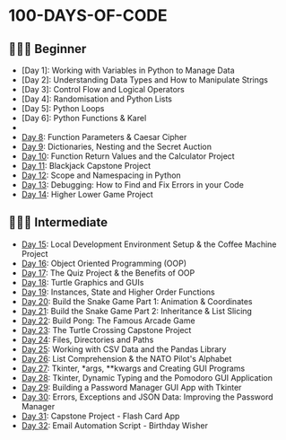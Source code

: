 # 100-DAYS-OF-CODE

## 👨🏻‍🎓 Beginner
- [Day 1]: Working with Variables in Python to Manage Data
- [Day 2]: Understanding Data Types and How to Manipulate Strings
- [Day 3]: Control Flow and Logical Operators
- [Day 4]: Randomisation and Python Lists
- [Day 5]: Python Loops
- [Day 6]: Python Functions & Karel
- [Day 7]: Hangman
- [Day 8](DAY%208): Function Parameters & Caesar Cipher
- [Day 9](DAY%209): Dictionaries, Nesting and the Secret Auction
- [Day 10](DAY%2010): Function Return Values and the Calculator Project
- [Day 11](DAY%2011): Blackjack Capstone Project
- [Day 12](DAY%2012): Scope and Namespacing in Python
- [Day 13](DAY%2013): Debugging: How to Find and Fix Errors in your Code
- [Day 14](DAY%2014): Higher Lower Game Project

## 🏋🏻‍♂️ Intermediate
- [Day 15](DAY%2015): Local Development Environment Setup & the Coffee Machine Project
- [Day 16](DAY%2016): Object Oriented Programming (OOP)
- [Day 17](DAY%2017): The Quiz Project & the Benefits of OOP
- [Day 18](DAY%2018): Turtle Graphics and GUIs
- [Day 19](DAY%2019): Instances, State and Higher Order Functions
- [Day 20](DAY%2020): Build the Snake Game Part 1: Animation & Coordinates
- [Day 21](DAY%2021): Build the Snake Game Part 2: Inheritance & List Slicing
- [Day 22](DAY%2022): Build Pong: The Famous Arcade Game
- [Day 23](DAY%2023): The Turtle Crossing Capstone Project
- [Day 24](DAY%2024): Files, Directories and Paths
- [Day 25](DAY%2025): Working with CSV Data and the Pandas Library
- [Day 26](DAY%2026): List Comprehension & the NATO Pilot's Alphabet
- [Day 27](DAY%2027): Tkinter, *args, **kwargs and Creating GUI Programs
- [Day 28](DAY%2028): Tkinter, Dynamic Typing and the Pomodoro GUI Application
- [Day 29](DAY%2029): Building a Password Manager GUI App with Tkinter
- [Day 30](DAY%2030): Errors, Exceptions and JSON Data: Improving the Password Manager
- [Day 31](DAY%2031): Capstone Project - Flash Card App
- [Day 32](DAY%2032): Email Automation Script - Birthday Wisher
